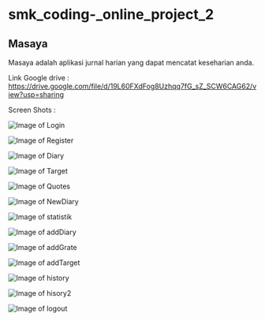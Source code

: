 # smk_coding-_online_project_2
## Masaya
Masaya adalah aplikasi jurnal harian yang dapat mencatat keseharian anda.



Link Google drive : https://drive.google.com/file/d/19L60FXdFog8Uzhqq7fG_sZ_SCW6CAG62/view?usp=sharing

Screen Shots :

![Image of Login](https://raw.githubusercontent.com/LilZulf/smk_coding-_online_project_2/master/ScreenShot/Screenshot_20200517-235303.jpg)

![Image of Register](https://raw.githubusercontent.com/LilZulf/smk_coding-_online_project_2/master/ScreenShot/Screenshot_20200517-235306.jpg)

![Image of Diary](https://raw.githubusercontent.com/LilZulf/smk_coding-_online_project_2/master/ScreenShot/Screenshot_20200517-235348.jpg)

![Image of Target](https://raw.githubusercontent.com/LilZulf/smk_coding-_online_project_2/master/ScreenShot/Screenshot_20200517-235358.jpg)

![Image of Quotes](https://raw.githubusercontent.com/LilZulf/smk_coding-_online_project_2/master/ScreenShot/Screenshot_20200627-223708.jpg)

![Image of NewDiary](https://raw.githubusercontent.com/LilZulf/smk_coding-_online_project_2/master/ScreenShot/Screenshot_20200627-231713.jpg)

![Image of statistik](https://raw.githubusercontent.com/LilZulf/smk_coding-_online_project_2/master/ScreenShot/Screenshot_20200517-235401.jpg)

![Image of addDiary](https://raw.githubusercontent.com/LilZulf/smk_coding-_online_project_2/master/ScreenShot/Screenshot_20200517-235421.jpg)

![Image of addGrate](https://raw.githubusercontent.com/LilZulf/smk_coding-_online_project_2/master/ScreenShot/Screenshot_20200517-235454.jpg)

![Image of addTarget](https://raw.githubusercontent.com/LilZulf/smk_coding-_online_project_2/master/ScreenShot/Screenshot_20200517-235505.jpg)

![Image of history](https://raw.githubusercontent.com/LilZulf/smk_coding-_online_project_2/master/ScreenShot/Screenshot_20200627-231724.jpg)

![Image of hisory2](https://raw.githubusercontent.com/LilZulf/smk_coding-_online_project_2/master/ScreenShot/Screenshot_20200517-235545.jpg)

![Image of logout](https://raw.githubusercontent.com/LilZulf/smk_coding-_online_project_2/master/ScreenShot/Screenshot_20200517-235553.jpg)



